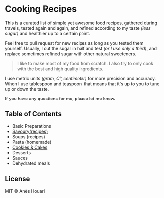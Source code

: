 # Cooking Recipes

This is a curated list of simple yet awesome food recipes, gathered during travels, tested again and again, and refined according to my taste *(less sugar)* and healthier up to a certain point.

Feel free to pull request for new recipes as long as you tested them yourself. Usually, I cut the sugar in half and test *(or I use only a third)*, and replace sometimes refined sugar with other natural sweeteners.

> I like to make most of my food from scratch. I also try to only cook with the best and high quality ingredients.

I use metric units *(gram, C°, centimeter)* for more precision and accuracy. When I use tablespoon and teaspoon, that means that it's up to you to tune up or down the taste. 

If you have any questions for me, please let me know.

## Table of Contents

+ Basic Preparations
+ [Savoury(recipes)](recipes/savoury)
+ Soups (recipes)
+ Pasta (homemade)
+ [Cookies & Cakes](recipes/Cookies_&_Cakes)
+ Desserts
+ Sauces
+ Dehydrated meals

## License

MIT © Anès Houari
